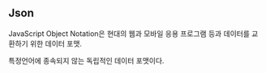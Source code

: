<h2>Json</h2>
JavaScript Object Notation은 현대의 웹과 모바일 응용 프로그램 등과 데이터를 교환하기 위한 데이터 포맷.

특정언어에 종속되지 않는 독립적인 데이터 포맷이다.
